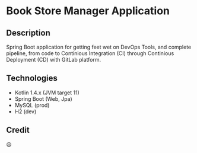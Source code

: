 # Book Store Manager Application

## Description
Spring Boot application for getting feet wet on DevOps Tools, and complete pipeline, from code to Continious Integration (CI) through Continious Deployment (CD) with GitLab platform.

## Technologies
* Kotlin 1.4.x (JVM target 11)
* Spring Boot (Web, Jpa)
* MySQL (prod)
* H2 (dev)

## Credit
&#128515;
